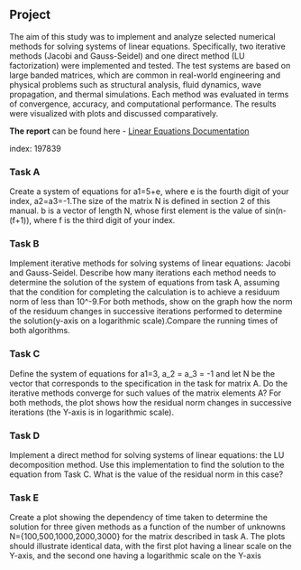 ## Project
The aim of this study was to implement and analyze selected numerical methods for solving systems of linear equations. 
Specifically, two iterative methods (Jacobi and Gauss-Seidel) and one direct method (LU factorization) were implemented 
and tested. The test systems are based on large banded matrices, which are common in real-world engineering and 
physical problems such as structural analysis, fluid dynamics, wave propagation, and thermal simulations. Each method 
was evaluated in terms of convergence, accuracy, and computational performance. The results were visualized with plots 
and discussed comparatively. 

**The report** can be found here - [Linear Equations Documentation](https://github.com/JakubBot/linear_equations/blob/master/docs/Linear%20Equations.pdf)

index: 197839 

### Task A

Create a system of equations for a1=5+e, where e is the fourth digit of your index,
a2=a3=-1.The size of the matrix N is defined in section 2 of this manual. b is a vector
of length N, whose first element is the value of sin(n-(f+1)), where f is the third digit of your index.

### Task B

Implement iterative methods for solving systems of linear equations:
Jacobi and Gauss-Seidel. Describe how many iterations each method needs to determine the
solution of the system of equations from task A, assuming that the condition for completing the calculation
is to achieve a residuum norm of less than 10^-9.For both methods, show on the graph
how the norm of the residuum changes in successive iterations performed to determine the
solution(y-axis on a logarithmic scale).Compare the running times of both algorithms.

### Task C

Define the system of equations for a1=3, a_2 = a_3 = -1 and let  N be the vector that corresponds to the specification in the task for matrix A. Do the iterative methods converge for such values of the matrix elements A? For both methods, the plot shows how the residual norm changes in successive iterations (the Y-axis is in logarithmic scale).

### Task D

Implement a direct method for solving systems of linear equations: the LU decomposition method. Use this implementation to find the solution to the equation from Task C. What is the value of the residual norm in this case?

### Task E

Create a plot showing the dependency of time taken to determine the solution for three given methods as a function of the number of unknowns 
N={100,500,1000,2000,3000} for the matrix described in task A. The plots should illustrate identical data, with the first plot having a linear scale on the Y-axis, and the second one having a logarithmic scale on the Y-axis